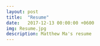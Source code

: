 ```yaml
---
layout: post
title:  "Resume"
date:   2017-12-13 00:00:00 +0600
img: Resume.jpg
description: Matthew Ma's resume
---
```

